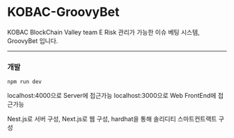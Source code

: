 # KOBAC-GroovyBet

KOBAC BlockChain Valley team E
Risk 관리가 가능한 이슈 베팅 시스템, GroovyBet 입니다.

------------------------------------------------------------------------------------------

### 개발

```shell
npm run dev
```
localhost:4000으로 Server에 접근가능
localhost:3000으로 Web FrontEnd에 접근가능

Nest.js로 서버 구성, Next.js로 웹 구성, hardhat을 통해 솔리디티 스마트컨트랙트 구성

